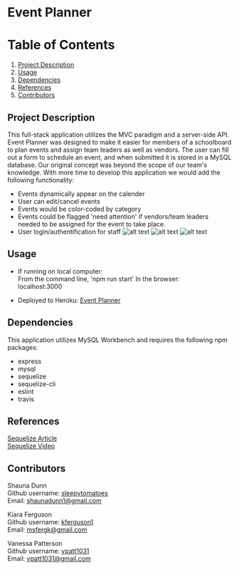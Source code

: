 # Event Planner

# Table of Contents
1. [Project Description](#description)
2. [Usage](#usage)
3. [Dependencies](#dependencies)
4. [References](#references)
5. [Contributors](#contributors)

## Project Description <a name="description"></a>
This full-stack application utilizes the MVC paradigm and a server-side API.  Event Planner was designed to make it easier for members of a schoolboard to plan events and assign team leaders as well as vendors.  The user can fill out a form to schedule an event, and when submitted it is stored in a MySQL database.  Our original concept was beyond the scope of our team's knowledge.  With more time to develop this application we would add the following functionality:
- Events dynamically appear on the calender
- User can edit/cancel events
- Events would be color-coded by category
- Events could be flagged 'need attention' if vendors/team leaders needed to be assigned for the event to take place.
- User login/authentification for staff
![alt text](assetts/img/event_planner_landingpage.png)
![alt text](assetts/img/event_planner_modal.png)
![alt text](assetts/img/event_planner_card.png)

## Usage <a name="usage"></a>
- If running on local computer:\
From the command line, 
'npm run start'
In the browser:\
localhost:3000

- Deployed to Heroku:
[Event Planner](https://sheltered-plateau-08312.herokuapp.com/)

## Dependencies <a name="dependencies"></a>
This application utilizes MySQL Workbench and requires the following npm packages:
- express
- mysql
- sequelize
- sequelize-cli
- eslint
- travis

## References <a name="references"></a>
[Sequelize Article](https://bezkoder.com/node-js-express-sequelize-mysql/)\
[Sequelize Video](https://www.youtube.com/watch?v=bOHysWYMZM0)

## Contributors <a name="contributors"></a>
Shauna Dunn\
Github username: [sleepytomatoes](https://github.com/sleepytomatoes)\
Email: shaunadunn1@gmail.com

Kiara Ferguson\
Github username: [kferguson1](https://github.com/kferguson1)\
Email: msfergk@gmail.com

Vanessa Patterson\
Github username: [vpatt1031](https://github.com/vpatt1031)\
Email: vpatt1031@gmail.com